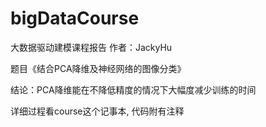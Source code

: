 # bigDataCourse
大数据驱动建模课程报告
作者：JackyHu

题目《结合PCA降维及神经网络的图像分类》

结论：PCA降维能在不降低精度的情况下大幅度减少训练的时间

详细过程看course这个记事本, 代码附有注释